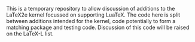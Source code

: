 This is a temporary repository to allow discussion of additions to
the LaTeX2e kernel focussed on supporting LuaTeX. The code here
is split between additions intended for the kernel, code potentially
to form a matching package and testing code. Discussion of this code
will be raised on the LaTeX-L list.
